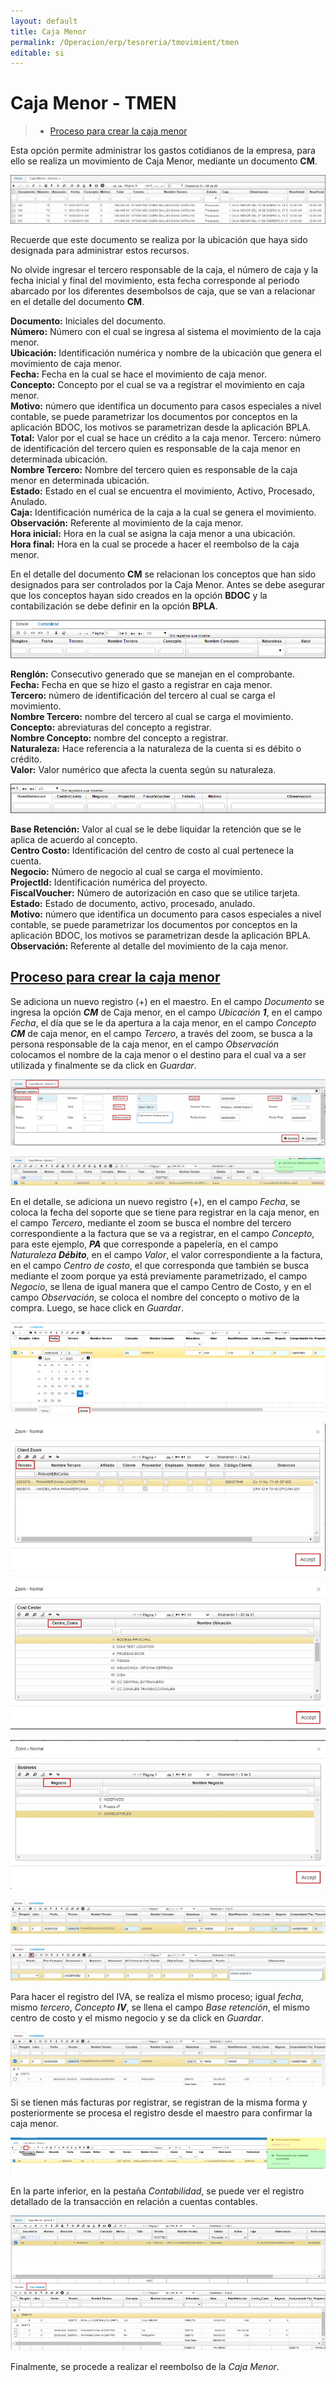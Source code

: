 ```yaml
---
layout: default
title: Caja Menor
permalink: /Operacion/erp/tesoreria/tmovimient/tmen
editable: si
---
```


# Caja Menor - TMEN  


>+ [Proceso para crear la caja menor](http://docs.oasiscom.com/Operacion/erp/tesoreria/tmovimient/tmen#proceso-para-crear-la-caja-menor)  


Esta opción permite administrar los gastos cotidianos de la empresa, para ello se realiza un movimiento de Caja Menor, mediante un documento **CM**. 


![](TMEN1.png)

Recuerde que este documento se realiza por la ubicación que haya sido designada para administrar estos recursos. 

No olvide ingresar el tercero responsable de la caja, el número de caja y la fecha inicial y final del movimiento, esta fecha corresponde al periodo abarcado por los diferentes desembolsos de caja, que se van a relacionar en el detalle del documento **CM**.

**Documento:** Iniciales del documento.  
**Número:** Número con el cual se ingresa al sistema el movimiento de la caja menor.  
**Ubicación:** Identificación numérica y nombre de la ubicación que genera el movimiento de caja menor.  
**Fecha:** Fecha en la cual se hace el movimiento de caja menor.  
**Concepto:** Concepto por el cual se va a registrar el movimiento en caja menor.  
**Motivo:** número que identifica un documento para casos especiales a nivel contable, se puede parametrizar los documentos por conceptos en la aplicación BDOC, los motivos se parametrizan desde la aplicación BPLA.  
**Total:** Valor por el cual se hace un crédito a la caja menor.
Tercero: número de identificación del tercero quien es responsable de la caja menor en determinada ubicación.  
**Nombre Tercero:** Nombre del tercero quien es responsable de la caja menor en determinada ubicación.  
**Estado:** Estado en el cual se encuentra el movimiento, Activo, Procesado, Anulado.  
**Caja:** Identificación numérica de la caja a la cual se genera el movimiento.  
**Observación:** Referente al movimiento de la caja menor.  
**Hora inicial:** Hora en la cual se asigna la caja menor a una ubicación.  
**Hora final:** Hora en la cual se procede a hacer el reembolso de la caja menor.  

En el detalle del documento **CM** se relacionan los conceptos que han sido designados para ser controlados por la Caja Menor. Antes se debe asegurar que los conceptos hayan sido creados en la opción **BDOC** y la contabilización se debe definir en la opción **BPLA**.  


![](TMEN2.png)


**Renglón:** Consecutivo generado que se manejan en el comprobante.  
**Fecha:** Fecha en que se hizo el gasto a registrar en caja menor.  
**Tercero:** número de identificación del tercero al cual se carga el movimiento.  
**Nombre Tercero:** nombre del tercero al cual se carga el movimiento.  
**Concepto:** abreviaturas del concepto a registrar.  
**Nombre Concepto:** nombre del concepto a registrar.  
**Naturaleza:** Hace referencia a la naturaleza de la cuenta si es débito o crédito.  
**Valor:** Valor numérico que afecta la cuenta según su naturaleza.  


![](TMEN3.png)


**Base Retención:** Valor al cual se le debe liquidar la retención que se le aplica de acuerdo al concepto.  
**Centro Costo:** Identificación del centro de costo al cual pertenece la cuenta.  
**Negocio:** Número de negocio al cual se carga el movimiento.  
**Projectld:** Identificación numérica del proyecto.  
**FiscalVoucher:** Número de autorización en caso que se utilice tarjeta.  
**Estado:** Estado de documento, activo, procesado, anulado.  
**Motivo:** número que identifica un documento para casos especiales a nivel contable, se puede parametrizar los documentos por conceptos en la aplicación BDOC, los motivos se parametrizan desde la aplicación BPLA.  
**Observación:** Referente al detalle del movimiento de la caja menor.  


## [Proceso para crear la caja menor](http://docs.oasiscom.com/Operacion/erp/tesoreria/tmovimient/tmen#proceso-para-crear-la-caja-menor)  

Se adiciona un nuevo registro (+) en el maestro.  En el campo _Documento_ se ingresa la opción **_CM_** de Caja menor, en el campo _Ubicación_ **_1_**, en el campo _Fecha_, el día que se le da apertura a la caja menor, en el campo _Concepto_ **_CM_** de caja menor, en el campo _Tercero_, a través del zoom, se busca a la persona responsable de la caja menor, en el campo _Observación_ colocamos el nombre de la caja menor o el destino para el cual va a ser utilizada y finalmente se da click en _Guardar_.  

![](TMEN4.png)  

![](TMEN5.png) 

En el detalle, se adiciona un nuevo registro (+), en el campo _Fecha_, se coloca la fecha del soporte que se tiene para registrar en la caja menor, en el campo _Tercero_, mediante el zoom se busca el nombre del tercero correspondiente a la factura que se va a registrar, en el campo _Concepto_, para este ejemplo, **_PA_** que corresponde a papelería, en el campo _Naturaleza_ **_Débito_**, en el campo _Valor_, el valor correspondiente a la factura, en el campo _Centro de costo_, el que corresponda que también se busca mediante el zoom porque ya está previamente parametrizado, el campo _Negocio_, se llena de igual manera que el campo Centro de Costo, y en el campo _Observación_, se coloca el nombre del concepto o motivo de la compra.  Luego, se hace click en _Guardar_.

![](TMEN6.png)  

![](TMEN7.png)  

![](TMEN8.png)  

![](TMEN9.png)  

![](TMEN10.png)  

![](TMEN11.png)  

Para hacer el registro del IVA, se realiza el mismo proceso; igual _fecha_, mismo _tercero_, _Concepto_ **_IV_**, se llena el campo _Base retención_, el mismo centro de costo y el mismo negocio y se da click en _Guardar_.  

![](TMEN12.png)  

Si se tienen más facturas por registrar, se registran de la misma forma y posteriormente se procesa el registro desde el maestro para confirmar la caja menor.  

![](TMEN13.png)  

En la parte inferior, en la pestaña _Contabilidad_, se puede ver el registro detallado de la transacción en relación a cuentas contables.  

![](TMEN14.png)  

Finalmente, se procede a realizar el reembolso de la _Caja Menor_.  









